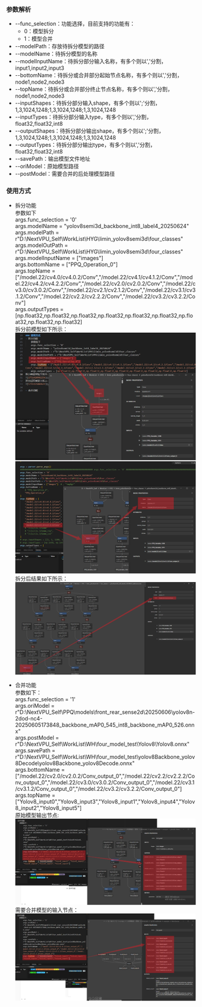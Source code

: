 ### 参数解析
- --func_selection：功能选择，目前支持的功能有：
    - 0：模型拆分
    - 1：模型合并
- --modelPath：存放待拆分模型的路径
- --modelName：待拆分模型的名称
- --modelInputName：待拆分部分输入名称，有多个则以','分割，input1,input2,input3
- --bottomName：待拆分或合并部分起始节点名称，有多个则以','分割，node1,node2,node3
- --topName：待拆分或合并部分终止节点名称，有多个则以','分割，node1,node2,node3
- --inputShapes：待拆分部分输入shape，有多个则以';'分割，1,3,1024,1248;1,3,1024,1248;1,3,1024,1248
- --inputTypes：待拆分部分输入type，有多个则以','分割，float32,float32,int8
- --outputShapes：待拆分部分输出shape，有多个则以';'分割，1,3,1024,1248;1,3,1024,1248;1,3,1024,1248
- --outputTypes：待拆分部分输出type，有多个则以','分割，float32,float32,int8
- --savePath：输出模型文件地址
- --oriModel：原始模型路径
- --postModel：需要合并的后处理模型路径


### 使用方式
- 拆分功能 <br>
    参数如下 <br>
      args.func_selection = '0' <br>
      args.modelName = "yolov8semi3d_backbone_int8_label4_20250624" <br>
      args.modelPath = r"D:\NextVPU_Self\WorkList\HYG\limin_yolov8semi3d\four_classes"<br>
      args.modelOutPath = r"D:\NextVPU_Self\WorkList\HYG\limin_yolov8semi3d\four_classes"<br>
      args.modelInputName = ["images"]<br>
      args.bottomName = ["PPQ_Operation_0"]<br>
      args.topName = ["/model.22/cv4.0/cv4.0.2/Conv","/model.22/cv4.1/cv4.1.2/Conv","/model.22/cv4.2/cv4.2.2/Conv","/model.22/cv2.0/cv2.0.2/Conv","/model.22/cv3.0/cv3.0.2/Conv","/model.22/cv2.1/cv2.1.2/Conv","/model.22/cv3.1/cv3.1.2/Conv","/model.22/cv2.2/cv2.2.2/Conv","/model.22/cv3.2/cv3.2.2/Conv"]<br>
      args.outputTypes = [np.float32,np.float32,np.float32,np.float32,np.float32,np.float32,np.float32,np.float32,np.float32]<br>
      拆分前模型如下所示：<br>
    ![1751421175630](assets/1751421175630.png)
    ![1751420902256](assets/1751420902256.png)
      拆分后结果如下所示：<br>
    ![1751421084621](assets/1751421084621.png)

- 合并功能 <br>
    参数如下： <br>
      args.func_selection = '1'<br>
      args.oriModel = r"D:\NextVPU_Self\PPQ\models\front_rear_sense2d\20250606\yolov8n-2dod-nc4-20250605173848_backbone_mAP0_545_int8_backbone_mAP0_526.onnx"<br>
      args.postModel = r"D:\NextVPU_Self\WorkList\WH\four_model_test\Yolov8\Yolov8.onnx"<br>
       args.savePath = r"D:\NextVPU_Self\WorkList\WH\four_model_test\yolov8Backbone_yolov8Decode\yolov8Backbone_yolov8Decode.onnx"<br>
      args.bottomName = ["/model.22/cv2.0/cv2.0.2/Conv_output_0","/model.22/cv2.2/cv2.2.2/Conv_output_0","/model.22/cv3.0/cv3.0.2/Conv_output_0","/model.22/cv3.1/cv3.1.2/Conv_output_0","/model.22/cv3.2/cv3.2.2/Conv_output_0"]<br>
       args.topName = ["Yolov8_input0","Yolov8_input3","Yolov8_input1","Yolov8_input4","Yolov8_input2","Yolov8_input5"]<br>
      原始模型输出节点:<br>
    ![1751421355276](assets/1751421355276.png)
      需要合并模型的输入节点：<br>
    ![1751421388721](assets/1751421388721.png)